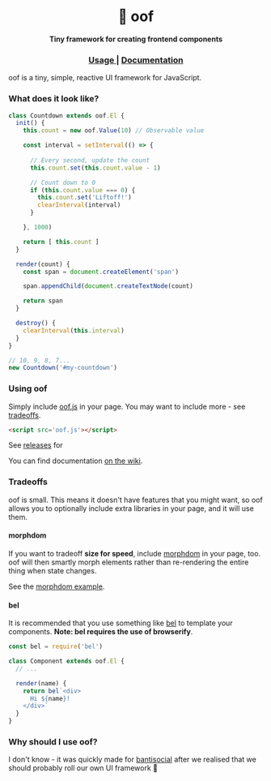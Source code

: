 <h1 align='center'> 😤 oof </h1>

<div align='center'>
  <strong> Tiny framework for creating frontend components </strong>
</div>

<div align='center'>
  <h3>
    <a href='#using-oof'> Usage </a>
    <span> | </span>
    <a href='https://github.com/heyitsmeuralex/oof/wiki'> Documentation </a>
  </h3>
</div>

oof is a tiny, simple, reactive UI framework for JavaScript.

### What does it look like?

```js
class Countdown extends oof.El {
  init() {
    this.count = new oof.Value(10) // Observable value

    const interval = setInterval(() => {
      
      // Every second, update the count
      this.count.set(this.count.value - 1)

      // Count down to 0
      if (this.count.value === 0) {
        this.count.set('Liftoff!')
        clearInterval(interval)
      }

    }, 1000)

    return [ this.count ]
  }

  render(count) {
    const span = document.createElement('span')

    span.appendChild(document.createTextNode(count)

    return span
  }

  destroy() {
    clearInterval(this.interval)
  }
}

// 10, 9, 8, 7...
new Countdown('#my-countdown')
```

### Using oof

Simply include [oof.js](oof.js) in your page. You may want to include more - see [tradeoffs](#tradeoffs).

```html
<script src='oof.js'></script>
```

See [releases]() for 

You can find documentation [on the wiki](https://github.com/heyitsmeuralex/oof/wiki).

### Tradeoffs

oof is small. This means it doesn't have features that you might want, so oof allows you to optionally include
extra libraries in your page, and it will use them.

#### morphdom

If you want to tradeoff **size for speed**, include [morphdom](https://raw.githubusercontent.com/patrick-steele-idem/morphdom/master/dist/morphdom-umd.min.js) in your page, too. oof will then smartly
morph elements rather than re-rendering the entire thing when state changes.

See the [morphdom example](examples/morphdom.html).

#### bel

It is recommended that you use something like [bel](https://github.com/shama/bel#bel) to template
your components. **Note: bel requires the use of browserify**.

```js
const bel = require('bel')

class Component extends oof.El {
  // ...

  render(name) {
    return bel`<div>
      Hi ${name}!
    </div>`
  }
}
```

### Why should I use oof?

I don't know - it was quickly made for [bantisocial](https://github.com/towerofnix/bantisocial) after we realised
that we should probably roll our own UI framework 😤
